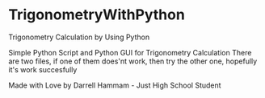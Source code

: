# TrigonometryWithPython
Trigonometry Calculation by Using Python

Simple Python Script and Python GUI for Trigonometry Calculation
There are two files, if one of them does'nt work, then try the other one, hopefully it's work succesfully

Made with Love by Darrell Hammam - Just High School Student
